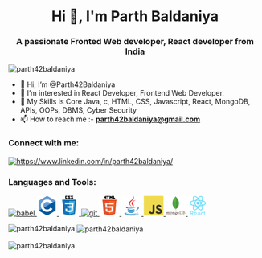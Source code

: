 
<h1 align="center">Hi 👋, I'm Parth Baldaniya</h1>

<h3 align="center">A passionate Fronted Web developer, React developer from India</h3>

<p align="left"> <img src="https://komarev.com/ghpvc/?username=parth42baldaniya&label=Profile%20views&color=0e75b6&style=flat" alt="parth42baldaniya" /> </p>

- 👋 Hi, I’m @Parth42Baldaniya
- 👀 I’m interested in React Developer, Frontend Web Developer.
- 🌱 My Skills is  Core Java, c, HTML, CSS, Javascript, React, MongoDB, APIs, OOPs, DBMS, Cyber Security
- 📫 How to reach me :- **parth42baldaniya@gmail.com**


<h3 align="left">Connect with me:</h3>
<p align="left">
<a href="https://linkedin.com/in/parth42baldaniya/" target="blank"><img align="center" src="https://raw.githubusercontent.com/rahuldkjain/github-profile-readme-generator/master/src/images/icons/Social/linked-in-alt.svg" alt="https://www.linkedin.com/in/parth42baldaniya/" height="30" width="40" /></a>
</p>

<h3 align="left">Languages and Tools:</h3>
<p align="left"> <a href="https://babeljs.io/" target="_blank" rel="noreferrer"> <img src="https://www.vectorlogo.zone/logos/babeljs/babeljs-icon.svg" alt="babel" width="40" height="40"/> </a> <a href="https://www.cprogramming.com/" target="_blank" rel="noreferrer"> <img src="https://raw.githubusercontent.com/devicons/devicon/master/icons/c/c-original.svg" alt="c" width="40" height="40"/> </a> <a href="https://www.w3schools.com/css/" target="_blank" rel="noreferrer"> <img src="https://raw.githubusercontent.com/devicons/devicon/master/icons/css3/css3-original-wordmark.svg" alt="css3" width="40" height="40"/> </a><a href="https://git-scm.com/" target="_blank" rel="noreferrer"> <img src="https://www.vectorlogo.zone/logos/git-scm/git-scm-icon.svg" alt="git" width="40" height="40"/> </a> <a href="https://www.w3.org/html/" target="_blank" rel="noreferrer"> <img src="https://raw.githubusercontent.com/devicons/devicon/master/icons/html5/html5-original-wordmark.svg" alt="html5" width="40" height="40"/> </a> <a href="https://www.java.com" target="_blank" rel="noreferrer"> <img src="https://raw.githubusercontent.com/devicons/devicon/master/icons/java/java-original.svg" alt="java" width="40" height="40"/> </a> <a href="https://developer.mozilla.org/en-US/docs/Web/JavaScript" target="_blank" rel="noreferrer"> <img src="https://raw.githubusercontent.com/devicons/devicon/master/icons/javascript/javascript-original.svg" alt="javascript" width="40" height="40"/> </a> <a href="https://www.mongodb.com/" target="_blank" rel="noreferrer"> <img src="https://raw.githubusercontent.com/devicons/devicon/master/icons/mongodb/mongodb-original-wordmark.svg" alt="mongodb" width="40" height="40"/> </a><a href="https://reactjs.org/" target="_blank" rel="noreferrer"> <img src="https://raw.githubusercontent.com/devicons/devicon/master/icons/react/react-original-wordmark.svg" alt="react" width="40" height="40"/> </a> </p>

<p><img align="left" src="https://github-readme-stats.vercel.app/api/top-langs?username=parth42baldaniya&show_icons=true&locale=en&layout=compact" alt="parth42baldaniya" /></p>

<p>&nbsp;<img align="center" src="https://github-readme-stats.vercel.app/api?username=parth42baldaniya&show_icons=true&locale=en" alt="parth42baldaniya" /></p>

<p><img align="center" src="https://github-readme-streak-stats.herokuapp.com/?user=parth42baldaniya&" alt="parth42baldaniya" /></p>
<!---
Parth42Baldaniya/Parth42Baldaniya is a ✨ special ✨ repository because its `README.md` (this file) appears on your GitHub profile.
You can click the Preview link to take a look at your changes.
--->
